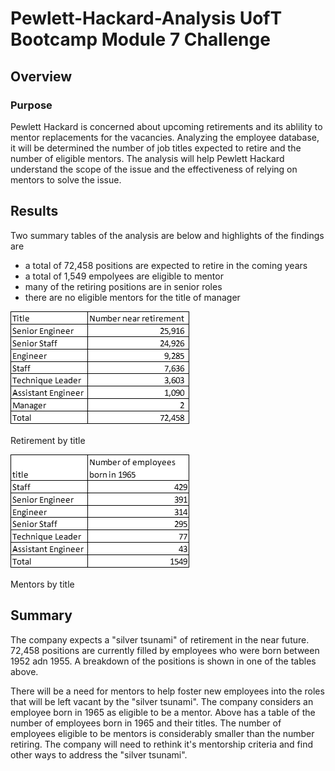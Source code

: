 # Pewlett-Hackard-Analysis UofT Bootcamp Module 7 Challenge

## Overview
### Purpose
Pewlett Hackard is concerned about upcoming retirements and its ablility to mentor replacements for the vacancies. Analyzing the employee database, it will be determined the number of job titles expected to retire and the number of eligible mentors. The analysis will help Pewlett Hackard understand the scope of the issue and the effectiveness of relying on mentors to solve the issue. 

## Results

Two summary tables of the analysis are below and highlights of the findings are

- a total of 72,458 positions are expected to retire in the coming years
- a total of 1,549 empolyees are eligible to mentor
- many of the retiring positions are in senior roles
- there are no eligible mentors for the title of manager

!["Retirement by title"](Resources/retirements_by_title.png)

Retirement by title

!["Mentors by title"](Resources/mentors_by_title.png)

Mentors by title

## Summary

The company expects a "silver tsunami" of retirement in the near future. 72,458 positions are currently filled by employees who were born between 1952 adn 1955. A breakdown of the positions is shown in one of the tables above.

There will be a need for mentors to help foster new employees into the roles that will be left vacant by the "silver tsunami". The company considers an employee born in 1965 as eligible to be a mentor. Above has a table of the number of employees born in 1965 and their titles. The number of employees eligible to be mentors is considerably smaller than the number retiring. The company will need to rethink it's mentorship criteria and find other ways to address the "silver tsunami".
